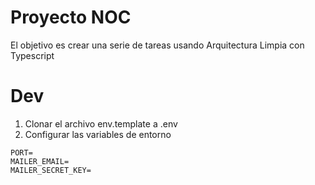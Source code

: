 # Proyecto NOC

El objetivo es crear una serie de tareas usando Arquitectura Limpia con Typescript

# Dev
1. Clonar el archivo env.template a .env
2. Configurar las variables de entorno

```
PORT=
MAILER_EMAIL=
MAILER_SECRET_KEY=
```
